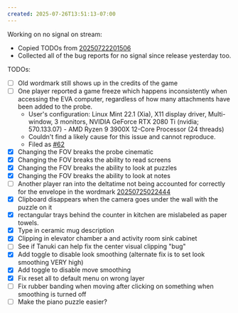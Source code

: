 ```yaml
---
created: 2025-07-26T13:51:13-07:00
---
```


Working on no signal on stream:
- Copied TODOs from [20250722201506](20250722201506.md)
- Collected all of the bug reports for no signal since release yesterday too.

TODOs:
- [ ] Old wordmark still shows up in the credits of the game
- [ ] One player reported a game freeze which happens inconsistently when accessing the EVA computer, regardless of how many attachments have been added to the probe.
	- User's configuration: Linux Mint 22.1 (Xia), X11 display driver, Multi-window, 3 monitors, NVIDIA GeForce RTX 2080 Ti (nvidia; 570.133.07) - AMD Ryzen 9 3900X 12-Core Processor (24 threads)
	- Couldn't find a likely cause for this issue and cannot reproduce.
	- Filed as [#62](https://git.tsuki.games/exodrifter/lost-contact/issues/62)
- [x] Changing the FOV breaks the probe cinematic
- [x] Changing the FOV breaks the ability to read screens
- [x] Changing the FOV breaks the ability to look at puzzles
- [x] Changing the FOV breaks the ability to look at notes
- [ ] Another player ran into the deltatime not being accounted for correctly for the envelope in the wordmark [20250725022444](20250725022444.md)
- [x] Clipboard disappears when the camera goes under the wall with the puzzle on it
- [x] rectangular trays behind the counter in kitchen are mislabeled as paper towels.
- [x] Type in ceramic mug description
- [x] Clipping in elevator chamber a and activity room sink cabinet
- [ ] See if Tanuki can help fix the center visual clipping "bug"
- [x] Add toggle to disable look smoothing (alternate fix is to set look smoothing VERY high)
- [x] Add toggle to disable move smoothing
- [x] Fix reset all to default menu on wrong layer
- [ ] Fix rubber banding when moving after clicking on something when smoothing is turned off
- [ ] Make the piano puzzle easier?
